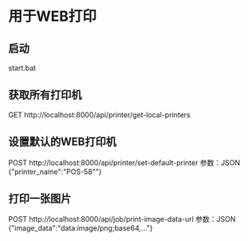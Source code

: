 # 用于WEB打印

## 启动
start.bat

## 获取所有打印机
GET http://localhost:8000/api/printer/get-local-printers

## 设置默认的WEB打印机
POST http://localhost:8000/api/printer/set-default-printer
参数：JSON
{"printer_name":"POS-58""}

## 打印一张图片
POST http://localhost:8000/api/job/print-image-data-url
参数：JSON
{"image_data":"data:image/png;base64,..."}

